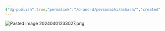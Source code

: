 ```yaml
---
{"dg-publish":true,"permalink":"/d-and-d/personazhi/ashara/","created":"2024-04-01T23:30:16.429+03:00","updated":"2024-04-01T23:32:42.952+03:00"}
---
```



![Pasted image 20240401233027.png](/img/user/D&D/img/Pasted%20image%2020240401233027.png)